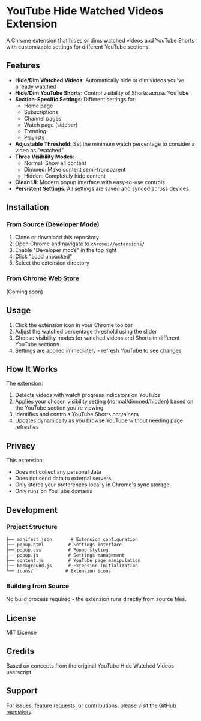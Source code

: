 # YouTube Hide Watched Videos Extension

A Chrome extension that hides or dims watched videos and YouTube Shorts with customizable settings for different YouTube sections.

## Features

- **Hide/Dim Watched Videos**: Automatically hide or dim videos you've already watched
- **Hide/Dim YouTube Shorts**: Control visibility of Shorts across YouTube
- **Section-Specific Settings**: Different settings for:
  - Home page
  - Subscriptions
  - Channel pages
  - Watch page (sidebar)
  - Trending
  - Playlists
- **Adjustable Threshold**: Set the minimum watch percentage to consider a video as "watched"
- **Three Visibility Modes**:
  - Normal: Show all content
  - Dimmed: Make content semi-transparent
  - Hidden: Completely hide content
- **Clean UI**: Modern popup interface with easy-to-use controls
- **Persistent Settings**: All settings are saved and synced across devices

## Installation

### From Source (Developer Mode)

1. Clone or download this repository
2. Open Chrome and navigate to `chrome://extensions/`
3. Enable "Developer mode" in the top right
4. Click "Load unpacked"
5. Select the extension directory

### From Chrome Web Store

(Coming soon)

## Usage

1. Click the extension icon in your Chrome toolbar
2. Adjust the watched percentage threshold using the slider
3. Choose visibility modes for watched videos and Shorts in different YouTube sections
4. Settings are applied immediately - refresh YouTube to see changes

## How It Works

The extension:
1. Detects videos with watch progress indicators on YouTube
2. Applies your chosen visibility setting (normal/dimmed/hidden) based on the YouTube section you're viewing
3. Identifies and controls YouTube Shorts containers
4. Updates dynamically as you browse YouTube without needing page refreshes

## Privacy

This extension:
- Does not collect any personal data
- Does not send data to external servers
- Only stores your preferences locally in Chrome's sync storage
- Only runs on YouTube domains

## Development

### Project Structure

```
├── manifest.json       # Extension configuration
├── popup.html         # Settings interface
├── popup.css          # Popup styling
├── popup.js           # Settings management
├── content.js         # YouTube page manipulation
├── background.js      # Extension initialization
└── icons/            # Extension icons
```

### Building from Source

No build process required - the extension runs directly from source files.

## License

MIT License

## Credits

Based on concepts from the original YouTube Hide Watched Videos userscript.

## Support

For issues, feature requests, or contributions, please visit the [GitHub repository](https://github.com/m-minasyan/youtube-hide-watched-video-extension).